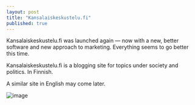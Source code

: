 ```yaml
---
layout: post
title: "Kansalaiskeskustelu.fi"
published: true
---
```


Kansalaiskeskustelu.fi was launched again — now with a new, better software and new approach to marketing. Everything seems to go better this time.

Kansalaiskeskustelu.fi is a blogging site for topics under society and politics. In Finnish.

A similar site in English may come later.

![image](https://user-images.githubusercontent.com/433707/50551669-4dff2680-0c8d-11e9-94b1-cc5606c5c09c.png)


